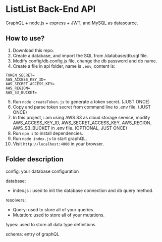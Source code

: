 # ListList Back-End API

 GraphQL + node.js + express + JWT, and MySQL as datasource.

## How to use?

1. Download this repo.
2. Create a database, and import the SQL from /database/db.sql file.
3. Modify config/db.config.js file, change the db password and db name.
4. Create a file in api folder, name is `.env`, content is:

```
TOKEN_SECRET=
AWS_ACCESS_KEY_ID=
AWS_SECRET_ACCESS_KEY=
AWS_REGION=
AWS_S3_BUCKET=
```

5. Run `node createToken.js` to generate a token secret. (JUST ONCE)
6. Copy and parse token secret from command line to .env file. (JUST ONCE)
7. In this project, i am using AWS S3 as cloud storage service, modify AWS_ACCESS_KEY_ID, AWS_SECRET_ACCESS_KEY, AWS_REGION, AWS_S3_BUCKET in .env file. (OPTIONAL, JUST ONCE)
8. Run `npm i` to install dependencies.
9. Run `node index.js` to start graphQL.
10. Visit `http://localhost:4000` in your browser.

## Folder description

config: your database configuration

database:
  - index.js : used to init the database connection and db query method.

resolvers:
  - Query: used to store all of your queries.
  - Mutation: used to store all of your mutations.

types: used to store all data type definitions.

schema: entry of graphQL 